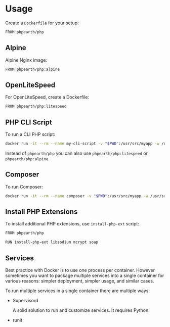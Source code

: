 # Usage

Create a `Dockerfile` for your setup:

```bash
FROM phpearth/php
```

## Alpine

Alpine Nginx image:

```bash
FROM phpearth/php:alpine
```

## OpenLiteSpeed

For OpenLiteSpeed, create a Dockerfile:

```bash
FROM phpearth/php:litespeed
```

## PHP CLI Script

To run a CLI PHP script:

```bash
docker run -it --rm --name my-cli-script -v "$PWD":/usr/src/myapp -w /usr/src/myapp phpearth/php php script.php
```

Instead of `phpearth/php` you can also use `phpearth/php:litespeed` or
`phpearth/php:alpine`.

## Composer

To run Composer:

```bash
docker run -it --rm --name composer -v "$PWD":/usr/src/myapp -w /usr/src/myapp phpearth/php composer
```

## Install PHP Extensions

To install additional PHP extensions, use `install-php-ext` script:

```bash
FROM phpearth/php

RUN install-php-ext libsodium mcrypt soap
```

## Services

Best practice with Docker is to use one process per container. However sometimes
you want to package multiple services into a single container for various reasons:
simpler deployment, simpler usage, and similar cases.

To run multiple services in a single container there are multiple ways:

* Supervisord

  A solid solution to run and customize services. It requires Python.

* runit
